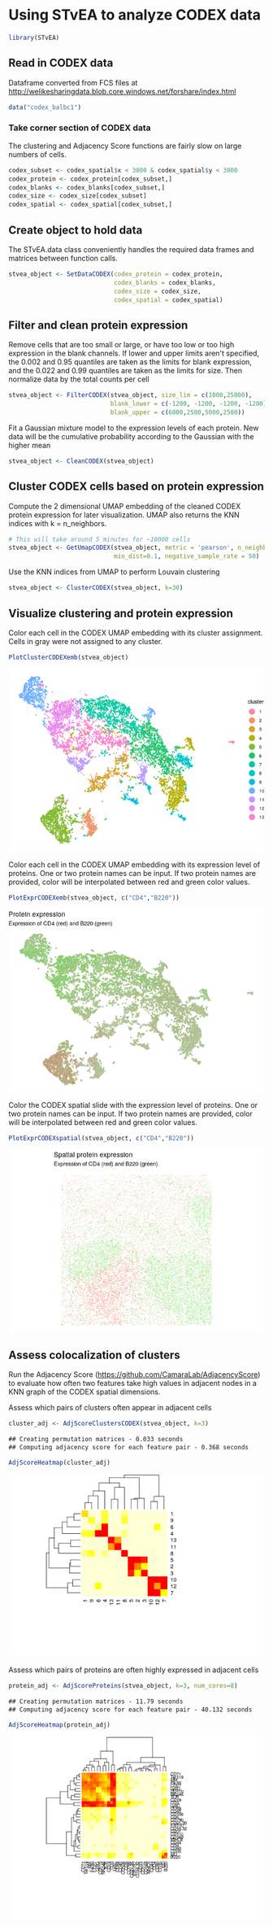 Using STvEA to analyze CODEX data
================

``` r
library(STvEA)
```

Read in CODEX data
------------------

Dataframe converted from FCS files at <http://welikesharingdata.blob.core.windows.net/forshare/index.html>

``` r
data("codex_balbc1")
```

### Take corner section of CODEX data

The clustering and Adjacency Score functions are fairly slow on large numbers of cells.

``` r
codex_subset <- codex_spatial$x < 3000 & codex_spatial$y < 3000
codex_protein <- codex_protein[codex_subset,]
codex_blanks <- codex_blanks[codex_subset,]
codex_size <- codex_size[codex_subset]
codex_spatial <- codex_spatial[codex_subset,]
```

Create object to hold data
--------------------------

The STvEA.data class conveniently handles the required data frames and matrices between function calls.

``` r
stvea_object <- SetDataCODEX(codex_protein = codex_protein,
                             codex_blanks = codex_blanks,
                             codex_size = codex_size,
                             codex_spatial = codex_spatial)
```

Filter and clean protein expression
-----------------------------------

Remove cells that are too small or large, or have too low or too high expression in the blank channels. If lower and upper limits aren't specified, the 0.002 and 0.95 quantiles are taken as the limits for blank expression, and the 0.022 and 0.99 quantiles are taken as the limits for size. Then normalize data by the total counts per cell

``` r
stvea_object <- FilterCODEX(stvea_object, size_lim = c(1000,25000),
                            blank_lower = c(-1200, -1200, -1200, -1200),
                            blank_upper = c(6000,2500,5000,2500))
```

Fit a Gaussian mixture model to the expression levels of each protein. New data will be the cumulative probability according to the Gaussian with the higher mean

``` r
stvea_object <- CleanCODEX(stvea_object)
```

Cluster CODEX cells based on protein expression
-----------------------------------------------

Compute the 2 dimensional UMAP embedding of the cleaned CODEX protein expression for later visualization. UMAP also returns the KNN indices with k = n\_neighbors.

``` r
# This will take around 5 minutes for ~10000 cells
stvea_object <- GetUmapCODEX(stvea_object, metric = 'pearson', n_neighbors=30,
                             min_dist=0.1, negative_sample_rate = 50)
```

Use the KNN indices from UMAP to perform Louvain clustering

``` r
stvea_object <- ClusterCODEX(stvea_object, k=30)
```

Visualize clustering and protein expression
-------------------------------------------

Color each cell in the CODEX UMAP embedding with its cluster assignment. Cells in gray were not assigned to any cluster.

``` r
PlotClusterCODEXemb(stvea_object)
```

![](codex_tutorial_files/figure-markdown_github/unnamed-chunk-9-1.png)

Color each cell in the CODEX UMAP embedding with its expression level of proteins. One or two protein names can be input. If two protein names are provided, color will be interpolated between red and green color values.

``` r
PlotExprCODEXemb(stvea_object, c("CD4","B220"))
```

![](codex_tutorial_files/figure-markdown_github/unnamed-chunk-10-1.png)

Color the CODEX spatial slide with the expression level of proteins. One or two protein names can be input. If two protein names are provided, color will be interpolated between red and green color values.

``` r
PlotExprCODEXspatial(stvea_object, c("CD4","B220"))
```

![](codex_tutorial_files/figure-markdown_github/unnamed-chunk-11-1.png)

Assess colocalization of clusters
---------------------------------

Run the Adjacency Score (<https://github.com/CamaraLab/AdjacencyScore>) to evaluate how often two features take high values in adjacent nodes in a KNN graph of the CODEX spatial dimensions.

Assess which pairs of clusters often appear in adjacent cells

``` r
cluster_adj <- AdjScoreClustersCODEX(stvea_object, k=3)
```

    ## Creating permutation matrices - 0.033 seconds
    ## Computing adjacency score for each feature pair - 0.368 seconds

``` r
AdjScoreHeatmap(cluster_adj)
```

![](codex_tutorial_files/figure-markdown_github/unnamed-chunk-12-1.png)

Assess which pairs of proteins are often highly expressed in adjacent cells

``` r
protein_adj <- AdjScoreProteins(stvea_object, k=3, num_cores=8)
```

    ## Creating permutation matrices - 11.79 seconds
    ## Computing adjacency score for each feature pair - 40.132 seconds

``` r
AdjScoreHeatmap(protein_adj)
```

![](codex_tutorial_files/figure-markdown_github/unnamed-chunk-13-1.png)
